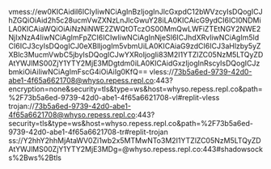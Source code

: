 vmess://ew0KICAidiI6ICIyIiwNCiAgInBzIjogInJlcGxpdC12bWVzcyIsDQogICJhZGQiOiAid2h5c28ucmVwZXNzLnJlcGwuY28iLA0KICAicG9ydCI6ICI0NDMiLA0KICAiaWQiOiAiNzNiNWE2ZWQtOTczOS00MmQwLWFiZTEtNGY2NWE2NjIxNzA4IiwNCiAgImFpZCI6ICIwIiwNCiAgInNjeSI6ICJhdXRvIiwNCiAgIm5ldCI6ICJ3cyIsDQogICJ0eXBlIjogIm5vbmUiLA0KICAiaG9zdCI6ICJ3aHlzby5yZXBlc3MucmVwbC5jbyIsDQogICJwYXRoIjogIi83M2I1YTZlZC05NzM5LTQyZDAtYWJlMS00ZjY1YTY2MjE3MDgtdm0iLA0KICAidGxzIjogInRscyIsDQogICJzbmkiOiAiIiwNCiAgImFscG4iOiAiIg0KfQ==
vless://73b5a6ed-9739-42d0-abe1-4f65a6621708@whyso.repess.repl.co:443?encryption=none&security=tls&type=ws&host=whyso.repess.repl.co&path=%2F73b5a6ed-9739-42d0-abe1-4f65a6621708-vl#replit-vless
trojan://73b5a6ed-9739-42d0-abe1-4f65a6621708@whyso.repess.repl.co:443?security=tls&type=ws&host=whyso.repess.repl.co&path=%2F73b5a6ed-9739-42d0-abe1-4f65a6621708-tr#replit-trojan
ss://Y2hhY2hhMjAtaWV0Zi1wb2x5MTMwNTo3M2I1YTZlZC05NzM5LTQyZDAtYWJlMS00ZjY1YTY2MjE3MDg=@whyso.repess.repl.co:443#shadowsocks%2Bws%2Btls
